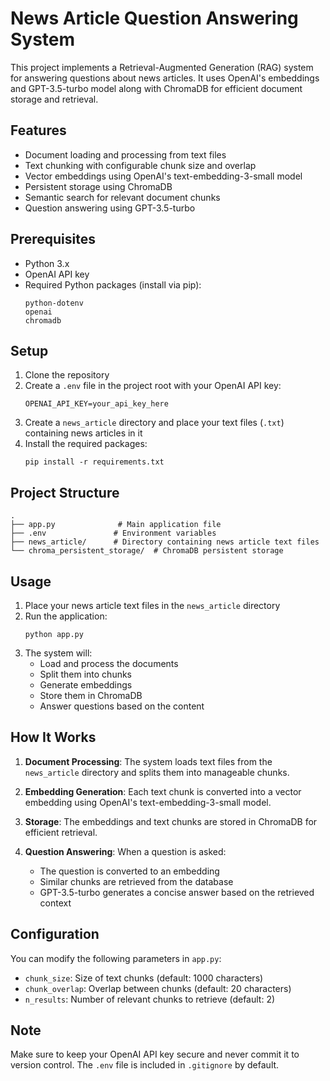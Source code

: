  # News Article Question Answering System

This project implements a Retrieval-Augmented Generation (RAG) system for answering questions about news articles. It uses OpenAI's embeddings and GPT-3.5-turbo model along with ChromaDB for efficient document storage and retrieval.

## Features

- Document loading and processing from text files
- Text chunking with configurable chunk size and overlap
- Vector embeddings using OpenAI's text-embedding-3-small model
- Persistent storage using ChromaDB
- Semantic search for relevant document chunks
- Question answering using GPT-3.5-turbo

## Prerequisites

- Python 3.x
- OpenAI API key
- Required Python packages (install via pip):
  ```
  python-dotenv
  openai
  chromadb
  ```

## Setup

1. Clone the repository
2. Create a `.env` file in the project root with your OpenAI API key:
   ```
   OPENAI_API_KEY=your_api_key_here
   ```
3. Create a `news_article` directory and place your text files (`.txt`) containing news articles in it
4. Install the required packages:
   ```
   pip install -r requirements.txt
   ```

## Project Structure

```
.
├── app.py              # Main application file
├── .env               # Environment variables
├── news_article/      # Directory containing news article text files
└── chroma_persistent_storage/  # ChromaDB persistent storage
```

## Usage

1. Place your news article text files in the `news_article` directory
2. Run the application:
   ```
   python app.py
   ```
3. The system will:
   - Load and process the documents
   - Split them into chunks
   - Generate embeddings
   - Store them in ChromaDB
   - Answer questions based on the content

## How It Works

1. **Document Processing**: The system loads text files from the `news_article` directory and splits them into manageable chunks.

2. **Embedding Generation**: Each text chunk is converted into a vector embedding using OpenAI's text-embedding-3-small model.

3. **Storage**: The embeddings and text chunks are stored in ChromaDB for efficient retrieval.

4. **Question Answering**: When a question is asked:
   - The question is converted to an embedding
   - Similar chunks are retrieved from the database
   - GPT-3.5-turbo generates a concise answer based on the retrieved context

## Configuration

You can modify the following parameters in `app.py`:
- `chunk_size`: Size of text chunks (default: 1000 characters)
- `chunk_overlap`: Overlap between chunks (default: 20 characters)
- `n_results`: Number of relevant chunks to retrieve (default: 2)

## Note

Make sure to keep your OpenAI API key secure and never commit it to version control. The `.env` file is included in `.gitignore` by default.
